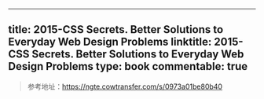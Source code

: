 
---
title: 2015-CSS Secrets. Better Solutions to Everyday Web Design Problems
linktitle: 2015-CSS Secrets. Better Solutions to Everyday Web Design Problems
type: book
commentable: true
---

> 参考地址：https://ngte.cowtransfer.com/s/0973a01be80b40

    